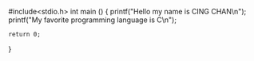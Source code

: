 #include<stdio.h>
int main ()
{
    printf("Hello my name is CING CHAN\n");
    printf("My favorite programming language is C\n");
    
    return 0;
}

